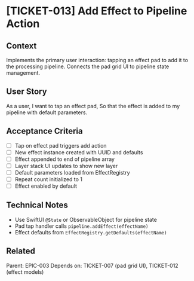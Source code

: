 # [TICKET-013] Add Effect to Pipeline Action

## Context
Implements the primary user interaction: tapping an effect pad to add it to the processing pipeline. Connects the pad grid UI to pipeline state management.

## User Story
As a user,
I want to tap an effect pad,
So that the effect is added to my pipeline with default parameters.

## Acceptance Criteria
- [ ] Tap on effect pad triggers add action
- [ ] New effect instance created with UUID and defaults
- [ ] Effect appended to end of pipeline array
- [ ] Layer stack UI updates to show new layer
- [ ] Default parameters loaded from EffectRegistry
- [ ] Repeat count initialized to 1
- [ ] Effect enabled by default

## Technical Notes
- Use SwiftUI `@State` or ObservableObject for pipeline state
- Pad tap handler calls `pipeline.addEffect(effectName)`
- Effect defaults from `EffectRegistry.getDefaults(effectName)`

## Related
Parent: EPIC-003
Depends on: TICKET-007 (pad grid UI), TICKET-012 (effect models)
